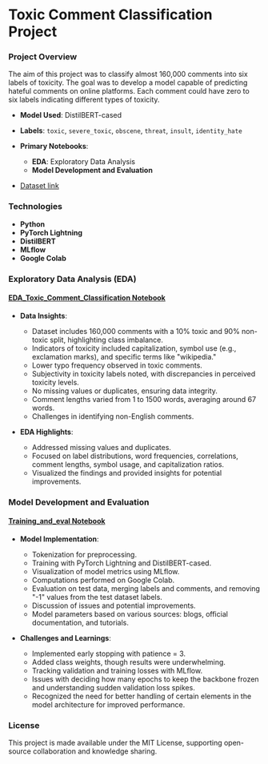 # Toxic Comment Classification Project

### Project Overview

The aim of this project was to classify almost 160,000 comments into six labels of toxicity. The goal was to develop a model capable of predicting hateful comments on online platforms. Each comment could have zero to six labels indicating different types of toxicity.

- **Model Used**: DistilBERT-cased
- **Labels**: `toxic`, `severe_toxic`, `obscene`, `threat`, `insult`, `identity_hate`
- **Primary Notebooks**:
    - **EDA**: Exploratory Data Analysis
    - **Model Development and Evaluation**

- [Dataset link](https://www.kaggle.com/c/jigsaw-toxic-comment-classification-challenge)

### Technologies

- **Python**
- **PyTorch Lightning**
- **DistilBERT**
- **MLflow**
- **Google Colab**

### Exploratory Data Analysis (EDA)

#### [EDA_Toxic_Comment_Classification Notebook](EDA_Toxic_Comment_Classification.ipynb)

- **Data Insights**:
    
    - Dataset includes 160,000 comments with a 10% toxic and 90% non-toxic split, highlighting class imbalance.
    - Indicators of toxicity included capitalization, symbol use (e.g., exclamation marks), and specific terms like "wikipedia."
    - Lower typo frequency observed in toxic comments.
    - Subjectivity in toxicity labels noted, with discrepancies in perceived toxicity levels.
    - No missing values or duplicates, ensuring data integrity.
    - Comment lengths varied from 1 to 1500 words, averaging around 67 words.
    - Challenges in identifying non-English comments.
- **EDA Highlights**:
    
    - Addressed missing values and duplicates.
    - Focused on label distributions, word frequencies, correlations, comment lengths, symbol usage, and capitalization ratios.
    - Visualized the findings and provided insights for potential improvements.

### Model Development and Evaluation

#### [Training_and_eval Notebook](training_and_eval.ipynb)

- **Model Implementation**:
    
    - Tokenization for preprocessing.
    - Training with PyTorch Lightning and DistilBERT-cased.
    - Visualization of model metrics using MLflow.
    - Computations performed on Google Colab.
    - Evaluation on test data, merging labels and comments, and removing "-1" values from the test dataset labels.
    - Discussion of issues and potential improvements.
    - Model parameters based on various sources: blogs, official documentation, and tutorials.
- **Challenges and Learnings**:
    
    - Implemented early stopping with patience = 3.
    - Added class weights, though results were underwhelming.
    - Tracking validation and training losses with MLflow.
    - Issues with deciding how many epochs to keep the backbone frozen and understanding sudden validation loss spikes.
    - Recognized the need for better handling of certain elements in the model architecture for improved performance.

### License

This project is made available under the MIT License, supporting open-source collaboration and knowledge sharing.
